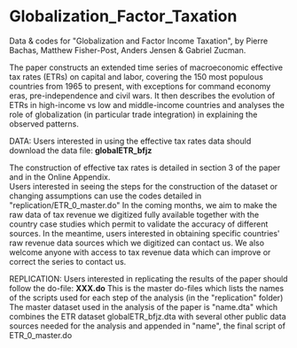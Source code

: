 # Globalization_Factor_Taxation
Data & codes for "Globalization and Factor Income Taxation", by Pierre Bachas, Matthew Fisher-Post, Anders Jensen & Gabriel Zucman.

The paper constructs an extended time series of macroeconomic effective tax rates (ETRs) on capital and labor, covering the 150 most populous countries from 1965 to present, with exceptions for command economy eras, pre-independence and civil wars. It then describes the evolution of ETRs in high-income vs low and middle-income countries and analyses the role of globalization (in particular trade integration) in explaining the observed patterns. 

DATA: Users interested in using the effective tax rates data should download the data file: **globalETR_bfjz**

The construction of effective tax rates is detailed in section 3 of the paper and in the Online Appendix.  
Users interested in seeing the steps for the construction of the dataset or changing assumptions can use the codes detailed in "replication/ETR_0_master.do" 
In the coming months, we aim to make the raw data of tax revenue we digitized fully available together with the country case studies which permit to validate the accuracy of different sources. In the meantime, users interested in obtaining specific countries' raw revenue data sources which we digitized can contact us. 
We also welcome anyone with access to tax revenue data which can improve or correct the series to contact us. 

REPLICATION: Users interested in replicating the results of the paper should follow the do-file: **XXX.do**
This is the master do-files which lists the names of the scripts used for each step of the analysis (in the "replication" folder) 
The master dataset used in the analysis of the paper is "name.dta" which combines the ETR dataset globalETR_bfjz.dta with several other public data sources needed for the analysis and appended in "name", the final script of ETR_0_master.do 






